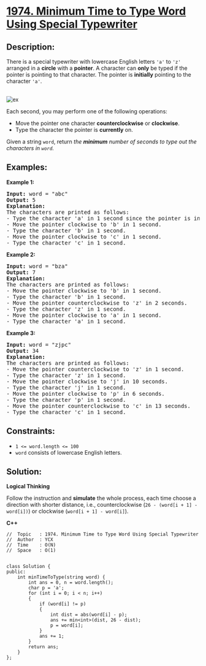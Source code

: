 # [1974. Minimum Time to Type Word Using Special Typewriter](https://leetcode.com/problems/minimum-time-to-type-word-using-special-typewriter/)


## Description:

<p>There is a special typewriter with lowercase English letters <code>'a'</code> to <code>'z'</code> arranged in a <strong>circle</strong> with a <strong>pointer</strong>. A character can <strong>only</strong> be typed if the pointer is pointing to that character. The pointer is <strong>initially</strong> pointing to the character <code>'a'</code>.</p>

<br/>![ex](https://assets.leetcode.com/uploads/2021/07/31/chart.jpg)

<p>Each second, you may perform one of the following operations:</p>

<ul>
    <li>Move the pointer one character <strong>counterclockwise</strong> or <strong>clockwise</strong>.</li>
    <li>Type the character the pointer is <strong>currently</strong> on.</li>
</ul>

<p>Given a string <code>word</code>, return <em>the <strong>minimum</strong> number of seconds to type out the characters in <code>word</code>.</em></p>


## Examples:

<strong>Example 1:</strong>
<pre>
<strong>Input:</strong> word = "abc"
<strong>Output:</strong> 5
<strong>Explanation:</strong> 
The characters are printed as follows:
- Type the character 'a' in 1 second since the pointer is initially on 'a'.
- Move the pointer clockwise to 'b' in 1 second.
- Type the character 'b' in 1 second.
- Move the pointer clockwise to 'c' in 1 second.
- Type the character 'c' in 1 second.
</pre>

<strong>Example 2:</strong>
<pre>
<strong>Input:</strong> word = "bza"
<strong>Output:</strong> 7
<strong>Explanation:</strong>
The characters are printed as follows:
- Move the pointer clockwise to 'b' in 1 second.
- Type the character 'b' in 1 second.
- Move the pointer counterclockwise to 'z' in 2 seconds.
- Type the character 'z' in 1 second.
- Move the pointer clockwise to 'a' in 1 second.
- Type the character 'a' in 1 second.
</pre>

<strong>Example 3:</strong>
<pre>
<strong>Input:</strong> word = "zjpc"
<strong>Output:</strong> 34
<strong>Explanation:</strong> 
The characters are printed as follows:
- Move the pointer counterclockwise to 'z' in 1 second.
- Type the character 'z' in 1 second.
- Move the pointer clockwise to 'j' in 10 seconds.
- Type the character 'j' in 1 second.
- Move the pointer clockwise to 'p' in 6 seconds.
- Type the character 'p' in 1 second.
- Move the pointer counterclockwise to 'c' in 13 seconds.
- Type the character 'c' in 1 second.
</pre>


## Constraints:

<ul>
    <li><code>1 &lt;= word.length &lt;= 100</code></li>
    <li><code>word</code> consists of lowercase English letters.</li>
</ul>


## Solution:

<strong>Logical Thinking</strong>
<p>Follow the instruction and <strong>simulate</strong> the whole process, each time choose a direction with shorter distance, i.e., counterclockwise (<code>26 - (word[i + 1] - word[i])</code>) or clockwise (<code>word[i + 1] - word[i]</code>).</p>


<strong>C++</strong>

```
//  Topic   : 1974. Minimum Time to Type Word Using Special Typewriter
//  Author  : YCX
//  Time    : O(N)
//  Space   : O(1)


class Solution {
public:
    int minTimeToType(string word) {
        int ans = 0, n = word.length();
        char p = 'a';
        for (int i = 0; i < n; i++)
        {
            if (word[i] != p)
            {
                int dist = abs(word[i] - p);
                ans += min<int>(dist, 26 - dist);
                p = word[i];
            }
            ans += 1;
        }
        return ans;
    }
};
```